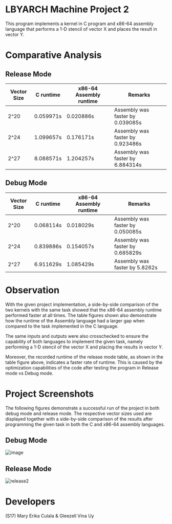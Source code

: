 # LBYARCH Machine Project 2
This program implements a kernel in C program and x86-64 assembly language that performs a 1-D stencil of vector X and places the result in vector Y.

# Comparative Analysis
## Release Mode
| Vector Size  | C runtime | x86-64 Assembly runtime | Remarks
| ------------- | ------------- | ------------- | ------------- |
| 2^20  | 0.059971s  | 0.020886s | Assembly was faster by 0.039085s |
| 2^24  | 1.099657s  | 0.176171s | Assembly was faster by 0.923486s |
| 2^27  | 8.088571s  | 1.204257s | Assembly was faster by 6.884314s |

## Debug Mode
| Vector Size  | C runtime | x86-64 Assembly runtime | Remarks
| ------------- | ------------- | ------------- | ------------- |
| 2^20  | 0.068114s  | 0.018029s | Assembly was faster by 0.050085s |
| 2^24  | 0.839886s  | 0.154057s | Assembly was faster by 0.685829s |
| 2^27  | 6.911629s  | 1.085429s | Assembly was faster by 5.8262s |

# Observation
With the given project implementation, a side-by-side comparison of the two kernels with the same task showed that the x86-64 assembly runtime performed faster at all times. The table figures shown also demonstrate how the runtime of the Assembly language had a larger gap when compared to the task implemented in the C language. 

The same inputs and outputs were also crosschecked to ensure the capability of both languages to implement the given task, namely performing a 1-D stencil of the vector X and placing the results in vector Y. 

Moreover, the recorded runtime of the release mode table, as shown in the table figure above, indicates a faster rate of runtime. This is caused by the optimization capabilities of the code after testing the program in Release mode vs Debug mode.
# Project Screenshots
The following figures demonstrate a successful run of the project in both debug mode and release mode. The respective vector sizes used are displayed together with a side-by-side comparison of the results after programming the given task in both the C and x86-64 assembly languages. 

## Debug Mode

![image](https://github.com/wavybangsy/LBYARCH-MP2/assets/26676907/42f49348-341d-418a-8b2a-48a3cd997640)

## Release Mode
![release2](https://github.com/wavybangsy/LBYARCH-MP2/assets/76273496/b238fed9-51c4-4829-a133-1a3d43c156aa)

# Developers
(S17) Mary Erika Culala & Gleezell Vina Uy

